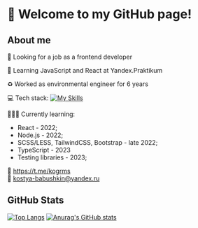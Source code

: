 # 👋 Welcome to my GitHub page!
## About me
🔎 Looking for a job as a frontend developer

🌱 Learning JavaScript and React at Yandex.Praktikum

♻️ Worked as environmental engineer for 6 years

💻 Tech stack:
[![My Skills](https://skillicons.dev/icons?i=js,html,css,webpack,git,figma)](https://skillicons.dev)

👩🏻‍🎓 Currently learning:
* React - 2022;
* Node.js - 2022;
* SCSS/LESS, TailwindCSS, Bootstrap - late 2022;
* TypeScript - 2023
* Testing libraries - 2023;

📱 https://t.me/kogrms  
📧 kostya-babushkin@yandex.ru

## GitHub Stats
[![Top Langs](https://github-readme-stats.vercel.app/api/top-langs/?username=kogrms&layout=compact&theme=vue-dark)](https://github.com/kogrms/github-readme-stats)
[![Anurag's GitHub stats](https://github-readme-stats.vercel.app/api?username=kogrms&show_icons=true&theme=vue-dark)](https://github.com/kogrms/github-readme-stats)  
